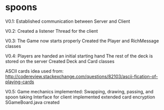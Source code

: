 # spoons

V0.1:
Established communication between Server and Client

V0.2:
Created a listener Thread for the client

V0.3:
The Game now starts properly
Created the Player and RichMessage classes

V0.4: Players are handed an initial starting hand
The rest of the deck is stored on the server
Created Deck and Card classes

ASCII cards idea used from:
http://codereview.stackexchange.com/questions/82103/ascii-fication-of-playing-cards

V0.5: Game mechanics implemented: Swapping, drawing, passing, and spoon taking
Interface for client implemented
extended card encryption
SGameBoard.java created

